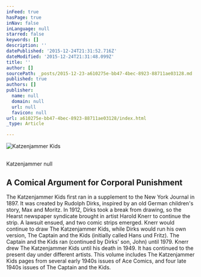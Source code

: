 ```yaml
---
inFeed: true
hasPage: true
inNav: false
inLanguage: null
starred: false
keywords: []
description: ''
datePublished: '2015-12-24T21:31:52.716Z'
dateModified: '2015-12-24T21:31:48.099Z'
title: ''
author: []
sourcePath: _posts/2015-12-23-a610275e-bb47-4bec-8923-88711ae03128.md
published: true
authors: []
publisher:
  name: null
  domain: null
  url: null
  favicon: null
url: a610275e-bb47-4bec-8923-88711ae03128/index.html
_type: Article

---
```

![Katzenjammer Kids](https://s3-us-west-2.amazonaws.com/the-grid-img/p/877cbca2ce57730f11a9a9c9db70f5a443fc6153.jpg)

## 

Katzenjammer
null

## A Comical Argument for Corporal Punishment

The Katzenjammer Kids first ran in a supplement to the New York Journal in 1897\. It was created by Rudolph Dirks, inspired by an old German children's story, Max and Moritz. In 1912, Dirks took a break from drawing, so the Hearst newspaper syndicate brought in artist Harold Knerr to continue the strip. A lawsuit ensued, and two comic strips emerged. Knerr would continue to draw The Katzenjammer Kids, while Dirks would run his own version, The Captain and the Kids (initially called Hans und Fritz). The Captain and the Kids ran (continued by Dirks' son, John) until 1979\. Knerr drew The Katzenjammer Kids until his death in 1949\. It has continued to the present day under different artists.
This volume includes The Katzenjammer Kids pages from several early 1940s issues of Ace Comics, and four late 1940s issues of The Captain and the Kids.